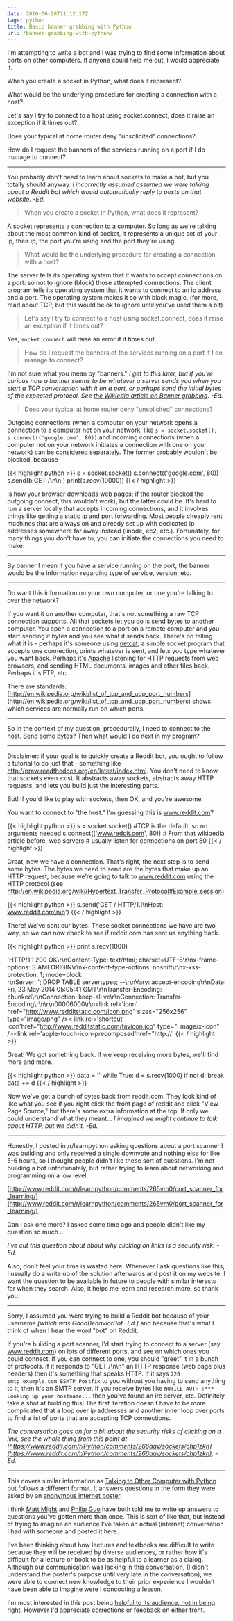 ```yaml
---
date: 2016-06-28T11:12:17Z
tags: python
title: Basic banner grabbing with Python
url: /banner-grabbing-with-python/
---
```


I'm attempting to write a bot and I was trying to find some information
about ports on other computers. If anyone could help me out, I would appreciate it.

When you create a socket in Python, what does it represent?

What would be the underlying procedure for creating a connection with a host?

Let's say I try to connect to a host using socket.connect, does it raise an exception if it times out?

Does your typical at home router deny "unsolicited" connections?

How do I request the banners of the services running on a port if I do manage to connect?

---

You probably don't need to learn about sockets to make a bot, but you totally should anyway.
*I incorrectly assumed assumed we were talking about a Reddit bot which would automatically reply to
posts on that website. -Ed.*

> When you create a socket in Python, what does it represent?

A socket represents a connection to a computer.
So long as we're talking about the most common kind of socket,
it represents a unique set of your ip, their ip, the port you're using and the port they're using.

> What would be the underlying procedure for creating a connection with a host?

The server tells its operating system that it wants to accept connections on a
port: so not to ignore (block) those attempted connections.
The client program tells its operating system that it wants to connect to an ip address and a port.
The operating system makes it so with black magic.
(for more, read about TCP, but this would be ok to ignore until you've used them a bit)

> Let's say I try to connect to a host using socket.connect, does it raise an exception if it times out?

Yes, `socket.connect` will raise an error if it times out.

> How do I request the banners of the services running on a port if I do manage to connect?

I'm not sure what you mean by "banners." *I get to this later, but if you're
curious now a banner seems to be whatever a server sends you when you start a
TCP conversation with it on a port, or perhaps send the initial bytes of the
expected protocol. See [the Wikiedia article on Banner
grabbing](https://en.wikipedia.org/wiki/Banner_grabbing). -Ed.*


> Does your typical at home router deny "unsolicited" connections?

Outgoing connections (when a computer on your network opens a connection to a
computer not on your network, like `s = socket.socket(); s.connect(('google.com', 80))`
and incoming connections (when a computer not
on your network initiates a connection with one on your network) can be
considered separately. The former probably wouldn't be blocked, because

{{< highlight python >}}
s = socket.socket()
s.connect(('google.com', 80))
s.send(b'GET /\n\n')
print(s.recv(10000))
{{< / highlight >}}

is how your browser downloads web pages; if the router blocked the outgoing connect, this wouldn't work), but the latter could be.
It's hard to run a server locally that accepts incoming connections, and it
involves things like getting a static ip and port forwarding.
Most people cheaply rent machines that are always on and already set up with dedicated ip addresses somewhere far away instead (linode, ec2, etc.). Fortunately, for many things you don't have to; you can initiate the connections you need to make.

---

By banner I mean if you have a service running on the port, the banner would be the information regarding type of service, version, etc.

---

Do want this information on your own computer, or one you're talking to over the network?

If you want it on another computer, that's not something a raw TCP connection supports. All that sockets let you do is send bytes to another computer. You open a connection to a port on a remote computer and you start sending it bytes and you see what it sends back. There's no telling what it is - perhaps it's someone using [netcat](http://en.wikipedia.org/wiki/Netcat), a simple socket program that accepts one connection, prints whatever is sent, and lets you type whatever you want back. Perhaps it's [Apache](http://en.wikipedia.org/wiki/Apache_HTTP_Server) listening for HTTP requests from web browsers, and sending HTML documents, images and other files back. Perhaps it's FTP, etc.

There are standards:
[http://en.wikipedia.org/wiki/list_of_tcp_and_udp_port_numbers](http://en.wikipedia.org/wiki/list_of_tcp_and_udp_port_numbers)
shows which services are normally run on which ports.

---

So in the context of my question, procedurally, I need to connect to the host. Send some bytes? Then what would I do next in my program?

---

Disclaimer: if your goal is to quickly create a Reddit bot, you ought to follow a tutorial to do just that - something like http://praw.readthedocs.org/en/latest/index.html. You don't need to know that sockets even exist. It abstracts away sockets, abstracts away HTTP requests, and lets you build just the interesting parts.

But! If you'd like to play with sockets, then OK, and you're awesome.


You want to connect to "the host." I'm guessing this is www.reddit.com?

{{< highlight python >}}
s = socket.socket() #TCP is the default, so no arguments needed
s.connect(('www.reddit.com', 80))  # From that wikipedia article before, web servers
                                   # usually listen for connections on port 80
{{< / highlight >}}

Great, now we have a connection. That's right, the next step is to send some bytes. The bytes we need to send are the bytes that make up an HTTP request, because we're going to talk to www.reddit.com using the HTTP protocol (see http://en.wikipedia.org/wiki/Hypertext_Transfer_Protocol#Example_session)

{{< highlight python >}}
s.send('GET / HTTP/1.1\nHost: www.reddit.com\n\n')
{{< / highlight >}}

There! We've sent our bytes. These socket connections we have are two way, so we can now check to see if reddit.com has sent us anything back.

{{< highlight python >}}
print s.recv(1000)

'HTTP/1.1 200 OK\r\nContent-Type: text/html; charset=UTF-8\r\nx-frame-options: S
AMEORIGIN\r\nx-content-type-options: nosniff\r\nx-xss-protection: 1; mode=block\
r\nServer: \'; DROP TABLE servertypes; --\r\nVary: accept-encoding\r\nDate: Fri,
 23 May 2014 05:05:41 GMT\r\nTransfer-Encoding:  chunked\r\nConnection: keep-ali
ve\r\nConnection: Transfer-Encoding\r\n\r\n00006000\r\n<!doctype html><html xmln
s="http://www.w3.org/1999/xhtml" lang="en" xml:lang="en"><head><title>reddit: th
e front page of the internet</title><meta name="keywords" content=" reddit, redd
it.com, vote, comment, submit " /><meta name="description" content="reddit: the
front page of the internet" /><meta http-equiv="Content-Type" content="text/html
; charset=UTF-8" /><meta name="viewport" content="width=1024"><link rel=\'icon\'
href="http://www.redditstatic.com/icon.png" sizes="256x256" type="image/png" /><
link rel=\'shortcut icon\'href="http://www.redditstatic.com/favicon.ico" type="i
mage/x-icon" /><link rel=\'apple-touch-icon-precomposed\'href="http://'
{{< / highlight >}}

Great! We got something back. If we keep receiving more bytes, we'll find more and more.

{{< highlight python >}}
data = ''
while True:
    d = s.recv(1000)
    if not d:
        break
    data += d
{{< / highlight >}}

Now we've got a bunch of bytes back from reddit.com. They look kind of like
what you see if you right click the front page of reddit and click "View Page
Source," but there's some extra information at the top. If only we could
understand what they meant... *I imagined we might continue to talk about
HTTP, but we didn't. -Ed.*

----

Honestly, I posted in /r/learnpython asking questions about a port scanner I was building and only received a single downvote and nothing else for like 5-6 hours, so I thought people didn't like these sort of questions. I'm not building a bot unfortunately, but rather trying to learn about networking and programming on a low level.

[http://www.reddit.com/r/learnpython/comments/265vm0/port_scanner_for_learning/](http://www.reddit.com/r/learnpython/comments/265vm0/port_scanner_for_learning/)

Can I ask one more? I asked some time ago and people didn't like my question so much...

*I've cut this question about about why clicking on links is a security risk. -Ed.*

Also, don't feel your time is wasted here. Whenever I ask questions like this, I usually do a write up of the solution afterwards and post it on my website. I want the question to be available in future to people with similar interests for when they search. Also, it helps me learn and research more, so thank you.

----

Sorry, I assumed you were trying to build a Reddit bot because of your
username *[which was GoodBehaviorBot -Ed.]* and because that's what I think of when I hear the word "bot" on Reddit.

If you're building a port scanner, I'd start trying to connect to a server
(say www.reddit.com) on lots of different ports, and see on which ones you
could connect. If you can connect to one, you should "greet" it in a bunch of
protocols. If it responds to "GET /\n\n" an HTTP response (web page plus
headers) then it's something that speaks HTTP. If it says `220
smtp.example.com ESMTP Postfix` to you without you having to send anything to
it, then it's an SMTP server. If you receive bytes like `NOTICE AUTH :***
Looking up your hostname...` then you've found an irc server, etc. Definitely
take a shot at building this! The first iteration doesn't have to be more complicated that a loop over ip addresses and another inner loop over ports to find a list of ports that are accepting TCP connections.

*The conversation goes on for a bit about the security risks of clicking on a link, see the whole thing from this point at
[https://www.reddit.com/r/Python/comments/266aav/sockets/chp1zkn](https://www.reddit.com/r/Python/comments/266aav/sockets/chp1zkn).  -Ed.*

----

This covers similar information as [Talking to Other Computer with
Python](https://github.com/thomasballinger/talkingtoothercomputers/blob/master/talkingtoothercomputers.ipynb)
but follows a different format. It answers questions in the form they were
asked by an [anonymous internet poster](https://www.reddit.com/r/Python/comments/266aav/sockets/).

I think [Matt Might](http://matt.might.net/) and [Philip
Guo](http://www.pgbovine.net/) have both told me to write up answers to
questions you've gotten more than once. This is sort of like that, but
instead of trying to imagine an audience I've taken an actual (internet)
conversation I had with someone and posted it here.

I've been thinking about
how lectures and textbooks are difficult to write because they will
be received by diverse audiences, or rather how it's difficult for
a lecture or book to be as helpful to a learner as a dialog.
Although our communication was lacking in this conversation,
(I didn't understand the poster's purpose until very late in the
conversation), we were able to connect new knowledge to their
prior experience I wouldn't have been able to imagine were I concocting
a lesson.

I'm most interested in this post being [helpful to its audience, not in being right](https://twitter.com/b0rk/status/743390898810159104).
However I'd appreciate corrections or feedback on either front.
